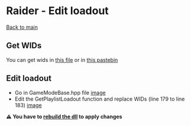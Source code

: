 # Raider - Edit loadout

[Back to main](../README.md)

## Get WIDs
You can get wids in [this file](../misc/weapons.txt) or in [this pastebin](https://pastebin.com/NQPcw6mj)

## Edit loadout

- Go in GameModeBase.hpp file [image](../assets/GameModeBasePath.png)
- Edit the GetPlaylistLoadout function and replace WIDs (line 179 to line 183) [image](../assets/WIDS.png)

**⚠️ You have to [rebuild the dll](docs/build.md) to apply changes**